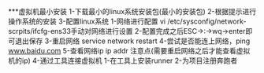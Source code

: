 ***虚拟机最小安装
    1-下载最小的linux系统安装包(最小的安装包)
    2-根据提示进行操作系统的安装
    3-配置linux系统
        1-网络进行配置 vi /etc/sysconfig/network-scrpits/ifcfg-ens33手动对网络进行设置
        2-配置完成之后ESC->:->wq->enter即可退出保存
        3-重启网络 service network restart
        4-尝试是否能连上网络，ping www.baidu.com
        5-查看网络ip    ip addr  注意点(需要重启网络之后才能查看虚拟机的ip)
    4-通过工具连接虚拟机
        1-在工具上安装runner
        2-为项目注册奔跑者